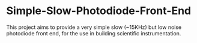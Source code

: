 # Simple-Slow-Photodiode-Front-End
This project aims to provide a very simple slow (~15KHz) but low noise photodiode front end, for the use in building scientific instrumentation.
